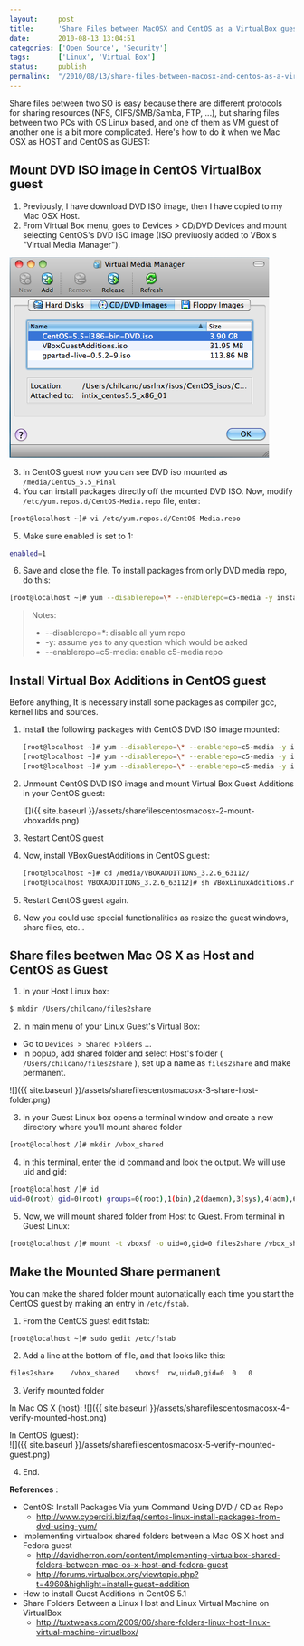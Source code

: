 ```yaml
---
layout:     post
title:      'Share Files between MacOSX and CentOS as a VirtualBox guest'
date:       2010-08-13 13:04:51
categories: ['Open Source', 'Security']
tags:       ['Linux', 'Virtual Box']
status:     publish 
permalink:  "/2010/08/13/share-files-between-macosx-and-centos-as-a-virtualbox-guest/"
---
```

Share files between two SO is easy because there are different protocols for sharing resources (NFS, CIFS/SMB/Samba, FTP, ...), but sharing files between two PCs with OS Linux based, and one of them as VM guest of another one is a bit more complicated. Here's how to do it when we Mac OSX as HOST and CentOS as GUEST:

<!-- more -->

## Mount DVD ISO image in CentOS VirtualBox guest

1. Previously, I have download DVD ISO image, then I have copied to my Mac OSX Host.
2. From Virtual Box menu, goes to Devices > CD/DVD Devices and mount selecting CentOS's DVD ISO image (ISO previuosly added to VBox's "Virtual Media Manager").

  ![](/assets/sharefilescentosmacosx-1-mount-dvdiso.png)

3. In CentOS guest now you can see DVD iso mounted as `/media/CentOS_5.5_Final`
4. You can install packages directly off the mounted DVD ISO. Now, modify `/etc/yum.repos.d/CentOS-Media.repo` file, enter:
  
  ```sh
  [root@localhost ~]# vi /etc/yum.repos.d/CentOS-Media.repo
  ```

5. Make sure enabled is set to 1:

  ```sh
  enabled=1
  ```

6. Save and close the file. To install packages from only DVD media repo, do this:

  ```sh
  [root@localhost ~]# yum --disablerepo=\* --enablerepo=c5-media -y install <package-name>
  ```

  > Notes:  
  > * --disablerepo=*: disable all yum repo  
  > * -y: assume yes to any question which would be asked  
  > * --enablerepo=c5-media: enable c5-media repo  


## Install Virtual Box Additions in CentOS guest

Before anything, It is necessary install some packages as compiler gcc, kernel libs and sources.

1. Install the following packages with CentOS DVD ISO image mounted:

    ```sh
    [root@localhost ~]# yum --disablerepo=\* --enablerepo=c5-media -y install gcc  
    [root@localhost ~]# yum --disablerepo=\* --enablerepo=c5-media -y install kernel sources  
    [root@localhost ~]# yum --disablerepo=\* --enablerepo=c5-media -y install kernel-devel
    ```

2. Unmount CentOS DVD ISO image and mount Virtual Box Guest Additions in your CentOS guest:

    ![]({{ site.baseurl }}/assets/sharefilescentosmacosx-2-mount-vboxadds.png)

3. Restart CentOS guest
4. Now, install VBoxGuestAdditions in CentOS guest:

    ```sh
    [root@localhost ~]# cd /media/VBOXADDITIONS_3.2.6_63112/  
    [root@localhost VBOXADDITIONS_3.2.6_63112]# sh VBoxLinuxAdditions.run
    ```

5. Restart CentOS guest again.
6. Now you could use special functionalities as resize the guest windows, share files, etc...

## Share files beetwen Mac OS X as Host and CentOS as Guest

1. In your Host Linux box:

  ```sh
  $ mkdir /Users/chilcano/files2share
  ```

2. In main menu of your Linux Guest's Virtual Box:

  * Go to `Devices > Shared Folders` ...
  * In popup, add shared folder and select Host's folder ( `/Users/chilcano/files2share` ), set up a name as `files2share` and make permanent.

![]({{ site.baseurl }}/assets/sharefilescentosmacosx-3-share-host-folder.png)

3. In your Guest Linux box opens a terminal window and create a new directory where you'll mount shared folder

  ```sh
  [root@localhost /]# mkdir /vbox_shared
  ```

4. In this terminal, enter the id command and look the output. We will use uid and gid:

  ```sh
  [root@localhost /]# id
  uid=0(root) gid=0(root) groups=0(root),1(bin),2(daemon),3(sys),4(adm),6(disk),10(wheel) context=root:system_r:unconfined_t:SystemLow-SystemHigh
  ```

5. Now, we will mount shared folder from Host to Guest. From terminal in Guest Linux:

  ```sh
  [root@localhost /]# mount -t vboxsf -o uid=0,gid=0 files2share /vbox_shared
  ```

## Make the Mounted Share permanent

You can make the shared folder mount automatically each time you start the CentOS guest by making an entry in `/etc/fstab`.

1. From the CentOS guest edit fstab:

  ```sh
  [root@localhost ~]# sudo gedit /etc/fstab
  ```

2. Add a line at the bottom of file, and that looks like this:

  ```sh
  files2share    /vbox_shared    vboxsf  rw,uid=0,gid=0  0   0
  ```

3. Verify mounted folder

  In Mac OS X (host):
  ![]({{ site.baseurl }}/assets/sharefilescentosmacosx-4-verify-mounted-host.png)  
  
  In CentOS (guest):  
  ![]({{ site.baseurl }}/assets/sharefilescentosmacosx-5-verify-mounted-guest.png)  

4. End.

**References** :

* CentOS: Install Packages Via yum Command Using DVD / CD as Repo  
  - http://www.cyberciti.biz/faq/centos-linux-install-packages-from-dvd-using-yum/
* Implementing virtualbox shared folders between a Mac OS X host and Fedora guest  
  - http://davidherron.com/content/implementing-virtualbox-shared-folders-between-mac-os-x-host-and-fedora-guest
  - http://forums.virtualbox.org/viewtopic.php?t=4960&highlight=install+guest+addition  
* How to install Guest Additions in CentOS 5.1
* Share Folders Between a Linux Host and Linux Virtual Machine on VirtualBox  
  - http://tuxtweaks.com/2009/06/share-folders-linux-host-linux-virtual-machine-virtualbox/

